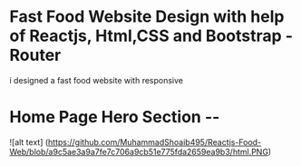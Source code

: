 # Fast Food Website Design with help of Reactjs, Html,CSS and Bootstrap - Router

i designed a fast food website with responsive 

# Home Page Hero Section --

![alt text] (https://github.com/MuhammadShoaib495/Reactjs-Food-Web/blob/a9c5ae3a9a7fe7c706a9cb51e775fda2659ea9b3/html.PNG)
